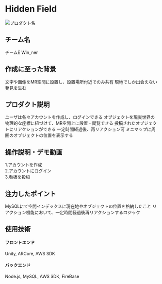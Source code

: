 # Hidden Field 
<!-- プロダクト名に変更してください -->

![プロダクト名](https://kc3.me/cms/wp-content/uploads/2023/11/2b1b6d9083182c0ce0aeb60000b4d7a7.png)
<!-- プロダクト名・イメージ画像を差し変えてください -->


## チーム名
チームE Win_ner
<!-- チームIDとチーム名を入力してください -->


## 作成に至った背景
文字や画像をMR空間に設置し、設置場所付近でのみ共有
現地でしか出会えない発見を生む


<!-- テーマ「関西をいい感じに」に対して、考案するプロダクトがどういった(Why)背景から思いついたのか、どのよう(What)な課題があり、どのよう(How)に解決するのかを入力してください -->


## プロダクト説明

<!-- 開発したプロダクトの説明を入力してください -->
ユーザは各々アカウントを作成し、ログインできる
オブジェクトを現実世界の物理的な座標に紐づけて、MR空間上に設置・閲覧できる
投稿されたオブジェクトにリアクションができる
一定時間経過後、再リアクション可
ミニマップに周囲のオブジェクトの位置を表示する


## 操作説明・デモ動画
1.アカウントを作成  
2.アカウントにログイン  
3.看板を投稿
<!-- 開発したプロダクトの操作説明について入力してください。また、操作説明デモ動画があれば、埋め込みやリンクを記載してください -->


## 注力したポイント

<!-- 開発したプロダクトの中で、特に注力して作成した箇所・ポイントについて入力してください -->
MySQLにて空間インデックスに現在地やオブジェクトの位置を格納したこと
リアクション機能において、一定時間経過後再リアクションするロジック


## 使用技術

<!-- 使用技術を入力してください -->
#### フロントエンド
Unity, ARCore, AWS SDK
#### バックエンド
Node.js, MySQL, AWS SDK, FireBase

<!--
markdownの記法はこちらを参照してください！
https://docs.github.com/ja/get-started/writing-on-github/getting-started-with-writing-and-formatting-on-github/basic-writing-and-formatting-syntax
-->
